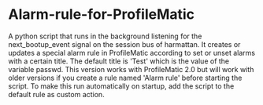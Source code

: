 Alarm-rule-for-ProfileMatic
===========================

A python script that runs in the background listening for the next_bootup_event signal on the session bus of harmattan. It creates or updates a special alarm rule in ProfileMatic according to set or unset alarms with a certain title. The default title is 'Test' which is the value of the variable passwd. This version works with ProfileMatic 2.0 but will work with older versions if you create a rule named 'Alarm rule' before starting the script. To make this run automatically on startup, add the script to the default rule as custom action.
